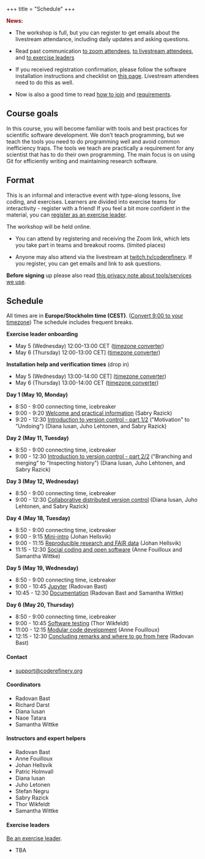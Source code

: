 +++
title = "Schedule"
+++

<div class="alert alert-info">
<span style="color:darkred;font-weight:bold">News:</span>

* The workshop is full, but you can register to get emails about the
  livestream attendance, including daily updates and asking questions.

* Read past communication [to zoom attendees](https://github.com/coderefinery/2021-05-10-workshop/issues/26),
[to livestream attendees](https://github.com/coderefinery/2021-05-10-workshop/issues/28),
and [to exercise leaders](https://github.com/coderefinery/2021-05-10-workshop/issues/27)

* If you received registration confirmation, please follow the software installation instructions and checklist on [this page](https://coderefinery.github.io/installation/).  Livestream attendees need to do this as well.
* Now is also a good time to read [how to join](join/) and [requirements](requirements/).

</div>

## Course goals

In this course, you will become familiar with tools and best practices
for scientific software development.  We don't teach programming, but we teach the tools you need
to do programming well and avoid common inefficiency traps.
The tools we teach are
practically a requirement for any scientist that has to do their own programming. The main
focus is on using Git for efficiently writing and maintaining research
software.

## Format

This is an informal and interactive event with type-along lessons,
live coding, and exercises. Learners are divided into exercise teams for
interactivity - register with a friend!  If you feel a bit more
confident in the material, you can [register as an exercise
leader](volunteer/).

The workshop will be held online.

* You can attend by registering and
  receiving the Zoom link, which lets you take part in teams and
  breakout rooms. (limited places)

* Anyone may also attend via the livestream at
  [twitch.tv/coderefinery](https://twitch.tv/coderefinery).  If you
  register, you can get emails and link to ask questions.

**Before signing** up please also read
[this privacy note about tools/services we use](requirements/#privacy-and-tools-online-services).


## Schedule

All times are in **Europe/Stockholm time (CEST)**. ([Convert 9:00 to
your timezone](https://arewemeetingyet.com/Stockholm/2021-05-10/09:00))
The schedule includes frequent breaks.

**Exercise leader onboarding**
- May 5 (Wednesday) 12:00-13:00 CET ([timezone converter](https://arewemeetingyet.com/Stockholm/2021-05-05/12:00))
- May 6 (Thursday) 12:00-13:00 CET] ([timezone converter](https://arewemeetingyet.com/Stockholm/2021-05-06/12:00))

**Installation help and verification times** (drop in)
- May 5 (Wednesday) 13:00-14:00 CET] ([timezone converter](https://arewemeetingyet.com/Stockholm/2021-05-05/13:00))
- May 6 (Thursday) 13:00-14:00 CET   ([timezone converter](https://arewemeetingyet.com/Stockholm/2021-05-06/13:00))

**Day 1 (May 10, Monday)**
- 8:50 - 9:00 connecting time, icebreaker
- 9:00 - 9:20
  [Welcome and practical information](https://github.com/coderefinery/workshop-intro/blob/master/README.md)
  (Sabry Razick)
- 9:20 - 12:30
  [Introduction to version control - part 1/2](https://coderefinery.github.io/git-intro/) ("Motivation" to "Undoing")
  (Diana Iusan, Juho Lehtonen, and Sabry Razick)

**Day 2 (May 11, Tuesday)**
- 8:50 - 9:00 connecting time, icebreaker
- 9:00 - 12:30
  [Introduction to version control - part 2/2](https://coderefinery.github.io/git-intro/) ("Branching and merging" to "Inspecting history")
  (Diana Iusan, Juho Lehtonen, and Sabry Razick)

**Day 3 (May 12, Wednesday)**
- 8:50 - 9:00 connecting time, icebreaker
- 9:00 - 12:30
  [Collaborative distributed version control](https://coderefinery.github.io/git-collaborative/)
  (Diana Iusan, Juho Lehtonen, and Sabry Razick)

**Day 4 (May 18, Tuesday)**
- 8:50 - 9:00 connecting time, icebreaker
- 9:00 - 9:15
  [Mini-intro](https://github.com/coderefinery/workshop-intro/blob/master/README.md)
  (Johan Hellsvik)
- 9:00 - 11:15
  [Reproducible research and FAIR data](https://coderefinery.github.io/reproducible-research/)
  (Johan Hellsvik)
- 11:15 - 12:30
  [Social coding and open software](https://cicero.xyz/v3/remark/0.14.0/github.com/coderefinery/social-coding/master/talk.md)
  (Anne Fouilloux and Samantha Wittke)

**Day 5 (May 19, Wednesday)**
- 8:50 - 9:00 connecting time, icebreaker
- 9:00 - 10:45
  [Jupyter](https://coderefinery.github.io/jupyter/)
  (Radovan Bast)
- 10:45 - 12:30
  [Documentation](https://coderefinery.github.io/documentation/)
  (Radovan Bast and Samantha Wittke)

**Day 6 (May 20, Thursday)**
- 8:50 - 9:00 connecting time, icebreaker
- 9:00 - 10:45
  [Software testing](https://coderefinery.github.io/testing/)
  (Thor Wikfeldt)
- 11:00 - 12:15
  [Modular code development](https://coderefinery.github.io/modular-type-along/)
  (Anne Fouilloux)
- 12:15 - 12:30
  [Concluding remarks and where to go from here](https://github.com/coderefinery/workshop-outro/blob/master/README.md)
  (Radovan Bast)


#### Contact

- <support@coderefinery.org>

#### Coordinators

- Radovan Bast
- Richard Darst
- Diana Iusan
- Naoe Tatara
- Samantha Wittke

#### Instructors and expert helpers

- Radovan Bast
- Anne Fouilloux
- Johan Hellsvik
- Patric Holmvall
- Diana Iusan
- Juho Letonen
- Stefan Negru
- Sabry Razick
- Thor Wikfeldt
- Samantha Wittke


#### Exercise leaders

[Be an exercise leader](volunteer/).

- TBA
